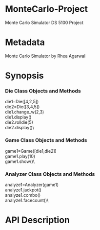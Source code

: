 # MonteCarlo-Project
Monte Carlo Simulator DS 5100 Project

# Metadata
Monte Carlo Simulator by Rhea Agarwal

# Synopsis
### Die Class Objects and Methods
die1=Die([4,2,5])\
die2=Die([3,4,5])\
die1.change_w(2,3)\
die1.display()\
die2.rolldie(5)\
die2.display()\

### Game Class Objects and Methods
game1=Game([die1,die2])\
game1.play(10)\
game1.show()\


### Analyzer Class Objects and Methods
analyze1=Analyzer(game1)\
analyze1.jackpot()\
analyze1.combo()\
analyze1.facecount()\

# API Description
